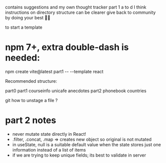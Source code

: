 contains suggestions and my own thought tracker
part 1 a to d I think instructions on directory structure can be clearer
give back to community by doing your best 👌🏽


to start a template 
# npm 7+, extra double-dash is needed:
npm create vite@latest part1 -- --template react

Recommended structure:

part0
part1
  courseinfo
  unicafe
  anecdotes
part2
  phonebook
  countries

git how to unstage a file ?

# part 2 notes
  - never mutate state directly in React!
  - .filter, .concat, .map => creates new object so original is not mutated
  - in useState, null is a suitable default value when the state stores just one information instead of a list of items
  - if we are trying to keep unique fields; its best to validate in server